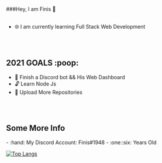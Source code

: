 ###Hey, I am Finis :wave:
<br />
<br />
- :globe_with_meridians: I am currently learning Full Stack Web Development
<br>
<br />
<h2>2021 GOALS :poop:</h2>

- 🤖 Finish a Discord bot && His Web Dashboard
- :unlock: Learn Node Js
- :open_file_folder: Upload More Repositories

<br>
<br />
<h2>Some More Info</h2>
- :hand: My Discord Account: Finis#1948
- :one::six: Years Old

[![Top Langs](https://github-readme-stats.vercel.app/api/top-langs/?username=Finis666)](https://github.com/anuraghazra/github-readme-stats)
